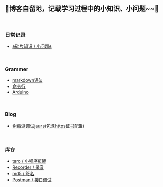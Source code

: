 ## 🌸博客自留地，记载学习过程中的小知识、小问题~~🌸

<br/>

### 日常记录
  * [ʚ碎片知识 / 小问题ɞ](https://github.com/lulu-s/lulu-book/blob/master/trivia.md)

<br/>

### Grammer
  * [markdown语法](https://github.com/lulu-s/lulu-book/blob/master/Grammer/markdown%20grammar.md)
  * [命令行](https://github.com/lulu-s/lulu-book/blob/master/Grammer/command.md)
  * [Arduino](https://github.com/lulu-s/lulu-book/blob/master/Grammer/arduino.md)

<br/>

### Blog
  * [树莓派调试jauns(包含https证书配置)](https://github.com/lulu-s/lulu-book/blob/master/Blog/pi.md) 

<br/>

### 库存
  * [taro / 小程序框架](https://nervjs.github.io/taro/docs/GETTING-STARTED.html)
  * [Recorder / 录音](https://github.com/xiangyuecn/Recorder)
  * [md5 / 签名](https://www.npmjs.com/package/md5)
  * [Postman / 接口调试](https://www.postman.com/downloads/)